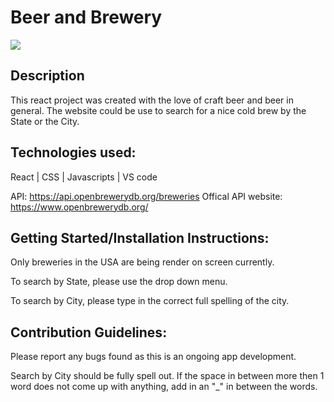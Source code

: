 # Beer and Brewery

![](src/Components/Images/BeerNBreweries.png)

## Description
This react project was created with the love of craft beer and beer in general.  The website could be use to search for a nice cold brew by the State or the City.


## Technologies used:
React | CSS | Javascripts | VS code

API: https://api.openbrewerydb.org/breweries
Offical API website: https://www.openbrewerydb.org/


 ## Getting Started/Installation Instructions: 
Only breweries in the USA are being render on screen currently.

To search by State, please use the drop down menu.

To search by City, please type in the correct full spelling of the city.

 ## Contribution Guidelines: 
Please report any bugs found as this is an ongoing app development.

Search by City should be fully spell out.  If the space in between more then 1 word does not come up with anything, add in an "_" in between the words.

